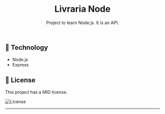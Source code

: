 <h1 align="center"> Livraria Node </h1>

<p align="center">
Project to learn Node.js. It is an API.
</p>

<br>

## 🚀 Technology

- Node.js
- Express

## :memo: License

This project has a MID license.

<img alt="License" src="https://img.shields.io/static/v1?label=license&message=MIT&color=49AA26&labelColor=000000">


---
 
